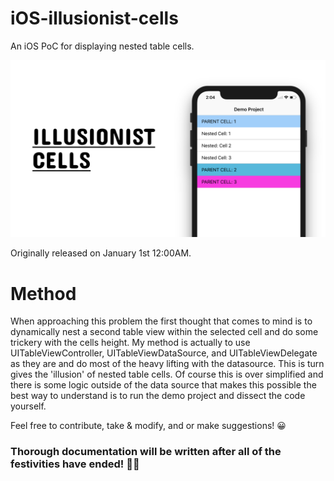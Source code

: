 # iOS-illusionist-cells
An iOS PoC for displaying nested table cells.

![Alt text](screenshots/screenshot.png "Illusionist Cells Screenshot")

Originally released on January 1st 12:00AM.

# Method
When approaching this problem the first thought that comes to mind is to dynamically nest a second table view within the selected cell and do some trickery with the cells height. My method is actually to use UITableViewController, UITableViewDataSource, and UITableViewDelegate as they are and do most of the heavy lifting with the datasource. This is turn gives the 'illusion' of nested table cells. Of course this is over simplified and there is some logic outside of the data source that makes this possible the best way to understand is to run the demo project and dissect the code yourself.

Feel free to contribute, take & modify, and or make suggestions! 😀

### Thorough documentation will be written after all of the festivities have ended! 🎊🎆
